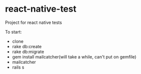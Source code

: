 # react-native-test
Project for react native tests


To start:

- clone
- rake db:create
- rake db:migrate
- gem install mailcatcher(will take a while, can't put on gemfile)
- mailcatcher
- rails s
